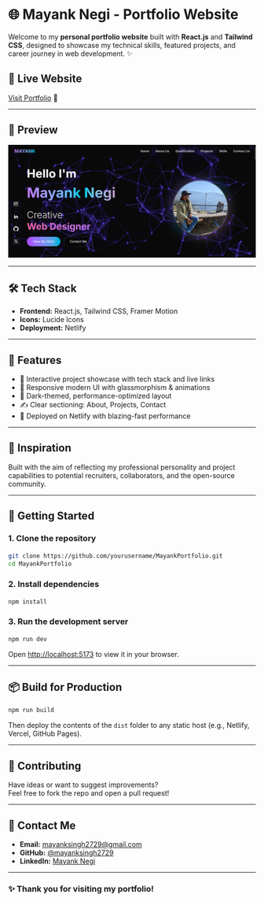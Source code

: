 # 🌐 Mayank Negi - Portfolio Website

Welcome to my **personal portfolio website** built with **React.js** and **Tailwind CSS**, designed to showcase my technical skills, featured projects, and career journey in web development. ✨

## 🔗 Live Website

[Visit Portfolio](https://mayankportfolio27.netlify.app/) 🚀

---

## 📸 Preview

![Portfolio Preview](/src/assets/Project4.png) <!-- Add a real screenshot file with this name -->

---

## 🛠️ Tech Stack

- **Frontend:** React.js, Tailwind CSS, Framer Motion
- **Icons:** Lucide Icons
- **Deployment:** Netlify

---

## 📁 Features

- 💼 Interactive project showcase with tech stack and live links  
- 🎨 Responsive modern UI with glassmorphism & animations  
- 🌙 Dark-themed, performance-optimized layout  
- ✍️ Clear sectioning: About, Projects, Contact  
- 🚀 Deployed on Netlify with blazing-fast performance

---

## 🧠 Inspiration

Built with the aim of reflecting my professional personality and project capabilities to potential recruiters, collaborators, and the open-source community.

---

## 🚀 Getting Started

### 1. Clone the repository

```bash
git clone https://github.com/yourusername/MayankPortfolio.git
cd MayankPortfolio
```

### 2. Install dependencies

```bash
npm install
```

### 3. Run the development server

```bash
npm run dev
```

Open [http://localhost:5173](http://localhost:5173) to view it in your browser.

---

## 📦 Build for Production

```bash
npm run build
```

Then deploy the contents of the `dist` folder to any static host (e.g., Netlify, Vercel, GitHub Pages).

---

## 🙌 Contributing

Have ideas or want to suggest improvements?  
Feel free to fork the repo and open a pull request!

---

## 📧 Contact Me

- **Email:** mayanksingh2729@gmail.com  
- **GitHub:** [@mayanksingh2729](https://github.com/mayanksingh2729)  
- **LinkedIn:** [Mayank Negi](www.linkedin.com/in/mayank-negi-bb50a427a)

---


### ✨ Thank you for visiting my portfolio!
